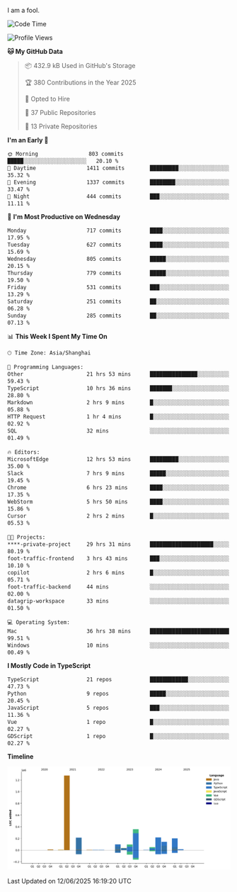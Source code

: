 I am a fool.

<!--START_SECTION:waka-->
![Code Time](http://img.shields.io/badge/Code%20Time-3%2C148%20hrs%2012%20mins-blue)

![Profile Views](http://img.shields.io/badge/Profile%20Views-3-blue)

**🐱 My GitHub Data** 

> 📦 432.9 kB Used in GitHub's Storage 
 > 
> 🏆 380 Contributions in the Year 2025
 > 
> 💼 Opted to Hire
 > 
> 📜 37 Public Repositories 
 > 
> 🔑 13 Private Repositories 
 > 
**I'm an Early 🐤** 

```text
🌞 Morning                803 commits         █████░░░░░░░░░░░░░░░░░░░░   20.10 % 
🌆 Daytime                1411 commits        █████████░░░░░░░░░░░░░░░░   35.32 % 
🌃 Evening                1337 commits        ████████░░░░░░░░░░░░░░░░░   33.47 % 
🌙 Night                  444 commits         ███░░░░░░░░░░░░░░░░░░░░░░   11.11 % 
```
📅 **I'm Most Productive on Wednesday** 

```text
Monday                   717 commits         ████░░░░░░░░░░░░░░░░░░░░░   17.95 % 
Tuesday                  627 commits         ████░░░░░░░░░░░░░░░░░░░░░   15.69 % 
Wednesday                805 commits         █████░░░░░░░░░░░░░░░░░░░░   20.15 % 
Thursday                 779 commits         █████░░░░░░░░░░░░░░░░░░░░   19.50 % 
Friday                   531 commits         ███░░░░░░░░░░░░░░░░░░░░░░   13.29 % 
Saturday                 251 commits         ██░░░░░░░░░░░░░░░░░░░░░░░   06.28 % 
Sunday                   285 commits         ██░░░░░░░░░░░░░░░░░░░░░░░   07.13 % 
```


📊 **This Week I Spent My Time On** 

```text
🕑︎ Time Zone: Asia/Shanghai

💬 Programming Languages: 
Other                    21 hrs 53 mins      ███████████████░░░░░░░░░░   59.43 % 
TypeScript               10 hrs 36 mins      ███████░░░░░░░░░░░░░░░░░░   28.80 % 
Markdown                 2 hrs 9 mins        █░░░░░░░░░░░░░░░░░░░░░░░░   05.88 % 
HTTP Request             1 hr 4 mins         █░░░░░░░░░░░░░░░░░░░░░░░░   02.92 % 
SQL                      32 mins             ░░░░░░░░░░░░░░░░░░░░░░░░░   01.49 % 

🔥 Editors: 
MicrosoftEdge            12 hrs 53 mins      █████████░░░░░░░░░░░░░░░░   35.00 % 
Slack                    7 hrs 9 mins        █████░░░░░░░░░░░░░░░░░░░░   19.45 % 
Chrome                   6 hrs 23 mins       ████░░░░░░░░░░░░░░░░░░░░░   17.35 % 
WebStorm                 5 hrs 50 mins       ████░░░░░░░░░░░░░░░░░░░░░   15.86 % 
Cursor                   2 hrs 2 mins        █░░░░░░░░░░░░░░░░░░░░░░░░   05.53 % 

🐱‍💻 Projects: 
****-private-project     29 hrs 31 mins      ████████████████████░░░░░   80.19 % 
foot-traffic-frontend    3 hrs 43 mins       ███░░░░░░░░░░░░░░░░░░░░░░   10.10 % 
copilot                  2 hrs 6 mins        █░░░░░░░░░░░░░░░░░░░░░░░░   05.71 % 
foot-traffic-backend     44 mins             ░░░░░░░░░░░░░░░░░░░░░░░░░   02.00 % 
datagrip-workspace       33 mins             ░░░░░░░░░░░░░░░░░░░░░░░░░   01.50 % 

💻 Operating System: 
Mac                      36 hrs 38 mins      █████████████████████████   99.51 % 
Windows                  10 mins             ░░░░░░░░░░░░░░░░░░░░░░░░░   00.49 % 
```

**I Mostly Code in TypeScript** 

```text
TypeScript               21 repos            ████████████░░░░░░░░░░░░░   47.73 % 
Python                   9 repos             █████░░░░░░░░░░░░░░░░░░░░   20.45 % 
JavaScript               5 repos             ███░░░░░░░░░░░░░░░░░░░░░░   11.36 % 
Vue                      1 repo              █░░░░░░░░░░░░░░░░░░░░░░░░   02.27 % 
GDScript                 1 repo              █░░░░░░░░░░░░░░░░░░░░░░░░   02.27 % 
```



**Timeline**

![Lines of Code chart](https://raw.githubusercontent.com/VeejaLiu/VeejaLiu/master/assets/bar_graph.png)


 Last Updated on 12/06/2025 16:19:20 UTC
<!--END_SECTION:waka-->
